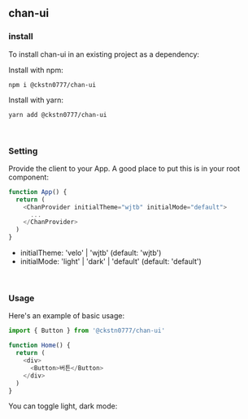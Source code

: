 ## chan-ui

### install

To install chan-ui in an existing project as a dependency:

Install with npm:

```
npm i @ckstn0777/chan-ui
```

Install with yarn:

```
yarn add @ckstn0777/chan-ui
```

<br>

### Setting

Provide the client to your App. A good place to put this is in your root component:

```typescript
function App() {
  return (
    <ChanProvider initialTheme="wjtb" initialMode="default">
      ...
    </ChanProvider>
  )
}
```

- initialTheme: 'velo' | 'wjtb' (default: 'wjtb')
- initialMode: 'light' | 'dark' | 'default' (default: 'default')

<br>

### Usage

Here's an example of basic usage:

```typescript
import { Button } from '@ckstn0777/chan-ui'

function Home() {
  return (
    <div>
      <Button>버튼</Button>
    </div>
  )
}
```

You can toggle light, dark mode:

```

```
